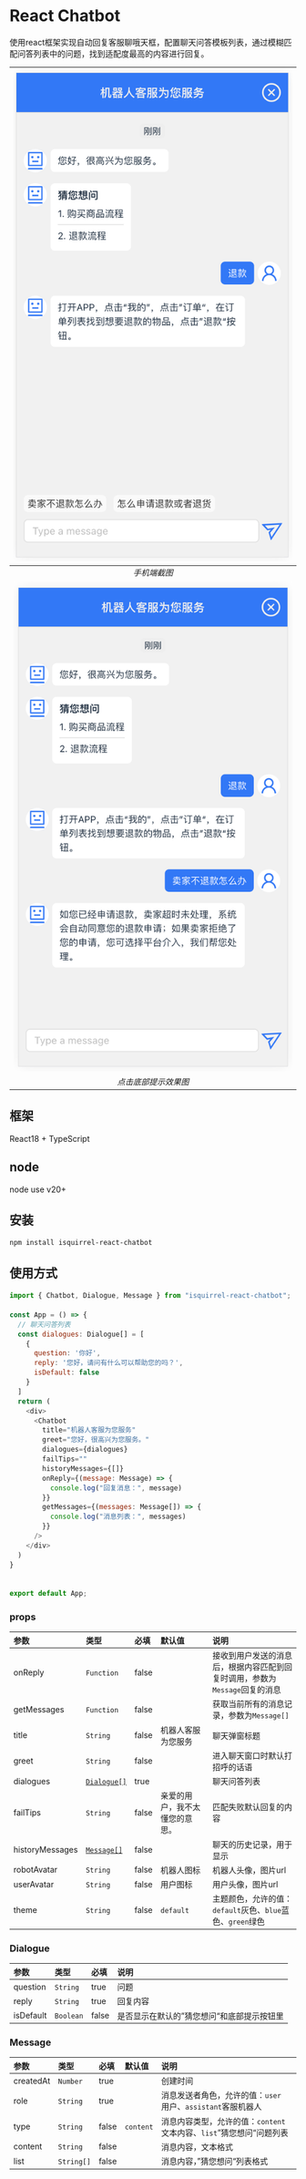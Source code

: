 # React Chatbot

使用react框架实现自动回复客服聊哦天框，配置聊天问答模板列表，通过模糊匹配问答列表中的问题，找到适配度最高的内容进行回复。

|![手机端截图](./lib/display/mobile1.jpg) | 
|:--:| 
| *手机端截图* |
|![点击底部提示效果图](./lib/display/mobile2.jpg) | 
| *点击底部提示效果图* |

## 框架
React18 + TypeScript

## node
node use v20+

## 安装
```
npm install isquirrel-react-chatbot
```

## 使用方式
```javascript
import { Chatbot, Dialogue, Message } from "isquirrel-react-chatbot";

const App = () => {
  // 聊天问答列表
  const dialogues: Dialogue[] = [
    {
      question: '你好',
      reply: '您好，请问有什么可以帮助您的吗？',
      isDefault: false
    }
  ]
  return (
    <div>
      <Chatbot
        title="机器人客服为您服务"
        greet="您好，很高兴为您服务。"
        dialogues={dialogues}
        failTips=""
        historyMessages={[]}
        onReply={(message: Message) => {
          console.log("回复消息：", message)
        }}
        getMessages={(messages: Message[]) => {
          console.log("消息列表：", messages)
        }}
      />
    </div>
  )
}


export default App;
```

### props
| 参数 | 类型 | 必填 | 默认值 | 说明 |
|:---|:---|:---|:---|:---|
| onReply | `Function` | false |  | 接收到用户发送的消息后，根据内容匹配到回复时调用，参数为`Message`回复的消息 |
| getMessages | `Function` | false |  | 获取当前所有的消息记录，参数为`Message[]` |
| title | `String` | false | 机器人客服为您服务 | 聊天弹窗标题 |
| greet | `String` | false |  | 进入聊天窗口时默认打招呼的话语 |
| dialogues | [`Dialogue[]`](#dialogue) | true |  | 聊天问答列表 |
| failTips | `String` | false | 亲爱的用户，我不太懂您的意思。 | 匹配失败默认回复的内容 |
| historyMessages | [`Message[]`](#message) | false |  | 聊天的历史记录，用于显示 |
| robotAvatar | `String` | false | 机器人图标 | 机器人头像，图片url |
| userAvatar | `String` | false | 用户图标 | 用户头像，图片url |
| theme | `String` | false | `default` | 主题颜色，允许的值：`default`灰色、`blue`蓝色、`green`绿色 |

### <span id="dialogue">Dialogue</span>
| 参数 | 类型 | 必填 | 说明 |
|:---|:---|:---|:---|
| question | `String` | true | 问题 |
| reply | `String` | true | 回复内容 |
| isDefault | `Boolean` | false | 是否显示在默认的”猜您想问“和底部提示按钮里 |

### <span id="message">Message</span>
| 参数 | 类型 | 必填 | 默认值 | 说明 |
|:---|:---|:---|:---|:---|
| createdAt | `Number` | true | | 创建时间 |
| role | `String` | true | | 消息发送者角色，允许的值：`user `用户、`assistant`客服机器人 |
| type | `String` | false | `content`| 消息内容类型，允许的值：`content`文本内容、`list`”猜您想问“问题列表 |
| content | `String` | false | | 消息内容，文本格式 |
| list | `String[]` | false | | 消息内容，”猜您想问“列表格式 |